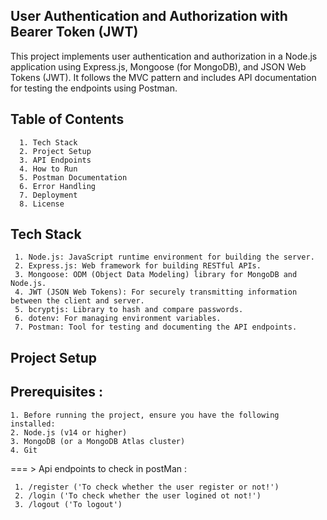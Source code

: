 ##                               User Authentication and Authorization with Bearer Token (JWT)
                                                    
 This project implements user authentication and authorization in a Node.js application using Express.js, Mongoose (for MongoDB), and JSON Web Tokens (JWT). 
 It follows the MVC pattern and includes API documentation for testing the endpoints using Postman.


## Table of Contents 

      1. Tech Stack
      2. Project Setup
      3. API Endpoints
      4. How to Run
      5. Postman Documentation
      6. Error Handling
      7. Deployment
      8. License

## Tech Stack
     1. Node.js: JavaScript runtime environment for building the server.
     2. Express.js: Web framework for building RESTful APIs.
     3. Mongoose: ODM (Object Data Modeling) library for MongoDB and Node.js.
     4. JWT (JSON Web Tokens): For securely transmitting information between the client and server.
     5. bcryptjs: Library to hash and compare passwords.
     6. dotenv: For managing environment variables.
     7. Postman: Tool for testing and documenting the API endpoints.

##  Project Setup

## Prerequisites :
    1. Before running the project, ensure you have the following installed:
    2. Node.js (v14 or higher)
    3. MongoDB (or a MongoDB Atlas cluster)
    4. Git

=== > Api endpoints to check in postMan :

     1. /register ('To check whether the user register or not!')
     2. /login ('To check whether the user logined ot not!')
     3. /logout ('To logout')

